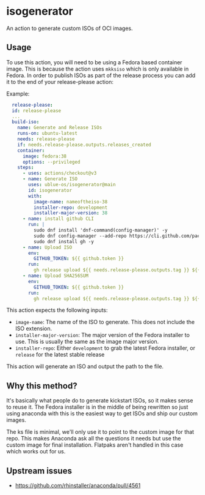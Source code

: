 # isogenerator
An action to generate custom ISOs of OCI images. 

## Usage

To use this action, you will need to be using a Fedora based container image.  This is because the action uses `mkksiso` 
which is only available in Fedora. In order to publish ISOs as part of the release process you can add it to the end of your release-please action: 

Example:

```yaml
  release-please:
  id: release-please
  ... 
  build-iso:
    name: Generate and Release ISOs
    runs-on: ubuntu-latest
    needs: release-please
    if: needs.release-please.outputs.releases_created
    container: 
      image: fedora:38
      options: --privileged
    steps:
      - uses: actions/checkout@v3
      - name: Generate ISO  
        uses: ublue-os/isogenerator@main
        id: isogenerator
        with:
          image-name: nameoftheiso-38
          installer-repo: development
          installer-major-version: 38
      - name: install github CLI
        run: |
          sudo dnf install 'dnf-command(config-manager)' -y
          sudo dnf config-manager --add-repo https://cli.github.com/packages/rpm/gh-cli.repo
          sudo dnf install gh -y
      - name: Upload ISO
        env:
          GITHUB_TOKEN: ${{ github.token }}
        run:
          gh release upload ${{ needs.release-please.outputs.tag }} ${{ steps.isogenerator.outputs.iso-path }} -R ublue-os/main --clobber
      - name: Upload SHA256SUM
        env:
          GITHUB_TOKEN: ${{ github.token }}
        run:
          gh release upload ${{ needs.release-please.outputs.tag }} ${{ steps.isogenerator.outputs.sha256sum-path }} -R ublue-os/main --clobber

```

This action expects the following inputs:
- `image-name`: The name of the ISO to generate.  This does not include the ISO extension.
- `installer-major-version`: The major version of the Fedora installer to use.  This is usually the same as the image major version.
- `installer-repo`: Either `development` to grab the latest Fedora installer, or `release` for the latest stable release

This action will generate an ISO and output the path to the file.

## Why this method?

It's basically what people do to generate kickstart ISOs, so it makes sense to reuse it. 
The Fedora installer is in the middle of being rewritten so just using anaconda with this is the easiest way to get ISOs and ship our custom images. 

The ks file is minimal, we'll only use it to point to the custom image for that repo.
This makes Anaconda ask all the questions it needs but use the custom image for final installation. 
Flatpaks aren't handled in this case which works out for us. 

## Upstream issues

- https://github.com/rhinstaller/anaconda/pull/4561
